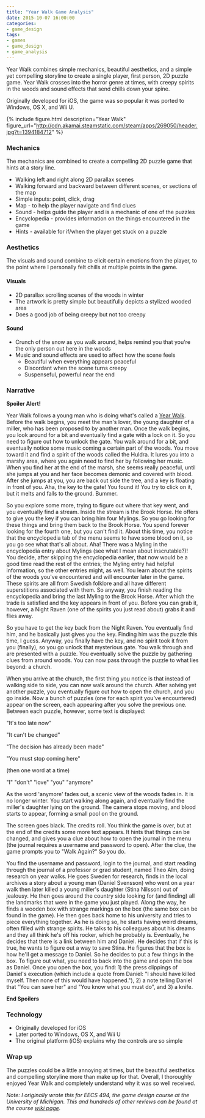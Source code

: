 ```yaml
---
title: "Year Walk Game Analysis"
date: 2015-10-07 16:00:00
categories:
- game_design
tags:
- games
- game_design
- game_analysis
---
```


Year Walk combines simple mechanics, beautiful aesthetics, and a simple yet compelling storyline to create a single player, first person, 2D puzzle game. Year Walk crosses into the horror genre at times, with creepy spirits in the woods and sound effects that send chills down your spine.

<!--more-->

Originally developed for iOS, the game was so popular it was ported to Windows, OS X, and Wii U.

{% include figure.html description="Year Walk" figure_url="http://cdn.akamai.steamstatic.com/steam/apps/269050/header.jpg?t=1394184712" %}


### Mechanics
The mechanics are combined to create a compelling 2D puzzle game that hints at a story line.

- Walking left and right along 2D parallax scenes  
- Walking forward and backward between different scenes, or sections of the map  
- Simple inputs: point, click, drag  
- Map - to help the player navigate and find clues  
- Sound - helps guide the player and is a mechanic of one of the puzzles  
- Encyclopedia - provides information on the things encountered in the game  
- Hints - available for if/when the player get stuck on a puzzle  


### Aesthetics
The visuals and sound combine to elicit certain emotions from the player, to the point where I personally felt chills at multiple points in the game.

#### Visuals
- 2D parallax scrolling scenes of the woods in winter  
- The artwork is pretty simple but beautifully depicts a stylized wooded area  
- Does a good job of being creepy but not too creepy  

#### Sound
- Crunch of the snow as you walk around, helps remind you that you're the only person out here in the woods  
- Music and sound effects are used to affect how the scene feels  
  - Beautiful when everything appears peaceful
  - Discordant when the scene turns creepy
  - Suspenseful, powerful near the end

### Narrative
**Spoiler Alert!**

Year Walk follows a young man who is doing what's called a [Year Walk][year-walk-swedish-wikipedia]. Before the walk begins, you meet the man's lover, the young daughter of a miller, who has been proposed to by another man. Once the walk begins, you look around for a bit and eventually find a gate with a lock on it. So you need to figure out how to unlock the gate. You walk around for a bit, and eventually notice some music coming a certain part of the woods. You move toward it and find a spirit of the woods called the Huldra. It lures you into a marshy area, where you again need to find her by following her music. When you find her at the end of the marsh, she seems really peaceful, until she jumps at you and her face becomes demonic and covered with blood. After she jumps at you, you are back out side the tree, and a key is floating in front of you. Aha, the key to the gate! You found it! You try to click on it, but it melts and falls to the ground. Bummer.

So you explore some more, trying to figure out where that key went, and you eventually find a stream. Inside the stream is the Brook Horse. He offers to give you the key if you can bring him four Mylings. So you go looking for these things and bring them back to the Brook Horse. You spend forever looking for the fourth one, but you can't find it. About this time, you notice that the encyclopedia tab of the menu seems to have some blood on it, so you go see what that's all about. Aha! There was a Myling in the encyclopedia entry about Mylings (see what I mean about inscrutable?)! You decide, after skipping the encyclopedia earlier, that now would be a good time read the rest of the entries; the Myling entry had helpful information, so the other entries might, as well. You learn about the spirits of the woods you've encountered and will encounter later in the game. These spirits are all from Swedish folklore and all have different superstitions associated with them. So anyway, you finish reading the encyclopedia and bring the last Myling to the Brook Horse. After which the trade is satisfied and the key appears in front of you. Before you can grab it, however, a Night Raven (one of the spirits you just read about) grabs it and flies away.

So you have to get the key back from the Night Raven. You eventually find him, and he basically just gives you the key. Finding him was the puzzle this time, I guess. Anyway, you finally have the key, and no spirit took it from you (finally), so you go unlock that mysterious gate. You walk through and are presented with a puzzle. You eventually solve the puzzle by gathering clues from around woods. You can now pass through the puzzle to what lies beyond: a church.

When you arrive at the church, the first thing you notice is that instead of walking side to side, you can now walk around the church. After solving yet another puzzle, you eventually figure out how to open the church, and you go inside. Now a bunch of puzzles (one for each spirit you've encountered) appear on the screen, each appearing after you solve the previous one. Between each puzzle, however, some text is displayed:

"It's too late now"

"It can't be changed"

"The decision has already been made"

"You must stop coming here"

(then one word at a time)

"I" "don't" "love" "you" "anymore"

As the word 'anymore' fades out, a scenic view of the woods fades in. It is no longer winter. You start walking along again, and eventually find the miller's daughter lying on the ground. The camera stops moving, and blood starts to appear, forming a small pool on the ground.

The screen goes black. The credits roll. You think the game is over, but at the end of the credits some more text appears. It hints that things can be changed, and gives you a clue about how to open the journal in the menu (the journal requires a username and password to open). After the clue, the game prompts you to "Walk Again?" So you do.

You find the username and password, login to the journal, and start reading through the journal of a professor or grad student, named Theo Alm, doing research on year walks. He goes Sweden for research, finds in the local archives a story about a young man (Daniel Svensson) who went on a year walk then later killed a young miller's daughter (Stina Nilsson) out of jealousy. He then goes around the country side looking for (and finding) all the landmarks that were in the game you just played. Along the way, he finds a wooden box with strange markings on the box (the same box can be found in the game). He then goes back home to his university and tries to piece everything together. As he is doing so, he starts having weird dreams, often filled with strange spirits. He talks to his colleagues about his dreams and they all think he's off his rocker, which he probably is. Eventually, he decides that there is a link between him and Daniel. He decides that if this is true, he wants to figure out a way to save Stina. He figures that the box is how he'll get a message to Daniel. So he decides to put a few things in the box. To figure out what, you need to back into the game and open the box as Daniel. Once you open the box, you find: 1) the press clippings of Daniel's execution (which include a quote from Daniel: "I should have killed myself. Then none of this would have happened."), 2) a note telling Daniel that "You can save her" and "You know what you must do", and 3) a knife.

**End Spoilers**

### Technology
- Originally developed for iOS  
- Later ported to Windows, OS X, and Wii U  
- The original platform (iOS) explains why the controls are so simple  

### Wrap up
The puzzles could be a little annoying at times, but the beautiful aesthetics and compelling storyline more than make up for that. Overall, I thoroughly enjoyed Year Walk and completely understand why it was so well received.


*Note: I originally wrote this for EECS 494, the game design course at the University of Michigan. This and hundreds of other reviews can be found at the course [wiki page][494-gamewiki].*

[year-walk-title-image]: http://cdn.akamai.steamstatic.com/steam/apps/269050/header.jpg?t=1394184712
[year-walk-swedish-wikipedia]: https://en.wikipedia.org/wiki/%C3%85rsg%C3%A5ng
[494-gamewiki]: https://web.eecs.umich.edu/~gameprof/gamewiki/index.php/Main_Page
